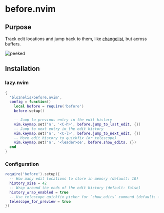 # before.nvim

## Purpose
Track edit locations and jump back to them, like [changelist](https://neovim.io/doc/user/motion.html#changelist), but across buffers.

![peeked](https://github.com/bloznelis/before.nvim/assets/33397865/dc60139e-4abc-4766-88f2-cb14f256e8f9)

## Installation
### lazy.nvim
```lua
{
  'bloznelis/before.nvim',
  config = function()
    local before = require('before')
    before.setup()

    -- Jump to previous entry in the edit history
    vim.keymap.set('n', '<C-h>', before.jump_to_last_edit, {})
    -- Jump to next entry in the edit history
    vim.keymap.set('n', '<C-l>', before.jump_to_next_edit, {})
    -- Move edit history to quickfix (or telescope)
    vim.keymap.set('n', '<leader>oe', before.show_edits, {})
  end
}
```

### Configuration
```lua
require('before').setup({
  -- How many edit locations to store in memory (default: 10)
  history_size = 42
  -- Wrap around the ends of the edit history (default: false)
  history_wrap_enabled = true
  -- Use telescope quickfix picker for `show_edits` command (default: false)
  telescope_for_preview = true
})
```
